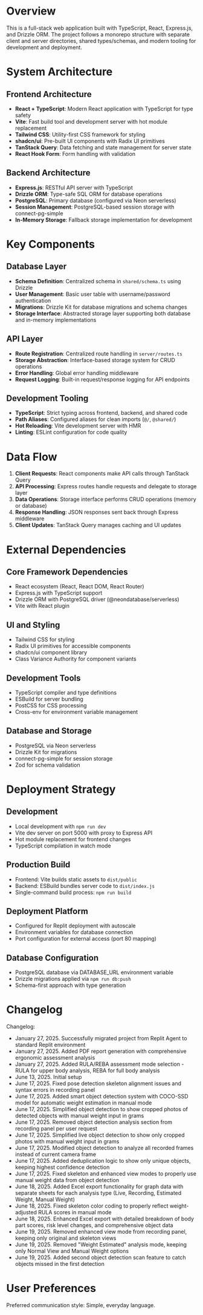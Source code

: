 # Overview

This is a full-stack web application built with TypeScript, React, Express.js, and Drizzle ORM. The project follows a monorepo structure with separate client and server directories, shared types/schemas, and modern tooling for development and deployment.

# System Architecture

## Frontend Architecture
- **React + TypeScript**: Modern React application with TypeScript for type safety
- **Vite**: Fast build tool and development server with hot module replacement
- **Tailwind CSS**: Utility-first CSS framework for styling
- **shadcn/ui**: Pre-built UI components with Radix UI primitives
- **TanStack Query**: Data fetching and state management for server state
- **React Hook Form**: Form handling with validation

## Backend Architecture
- **Express.js**: RESTful API server with TypeScript
- **Drizzle ORM**: Type-safe SQL ORM for database operations
- **PostgreSQL**: Primary database (configured via Neon serverless)
- **Session Management**: PostgreSQL-based session storage with connect-pg-simple
- **In-Memory Storage**: Fallback storage implementation for development

# Key Components

## Database Layer
- **Schema Definition**: Centralized schema in `shared/schema.ts` using Drizzle
- **User Management**: Basic user table with username/password authentication
- **Migrations**: Drizzle Kit for database migrations and schema changes
- **Storage Interface**: Abstracted storage layer supporting both database and in-memory implementations

## API Layer
- **Route Registration**: Centralized route handling in `server/routes.ts`
- **Storage Abstraction**: Interface-based storage system for CRUD operations
- **Error Handling**: Global error handling middleware
- **Request Logging**: Built-in request/response logging for API endpoints

## Development Tooling
- **TypeScript**: Strict typing across frontend, backend, and shared code
- **Path Aliases**: Configured aliases for clean imports (`@/`, `@shared/`)
- **Hot Reloading**: Vite development server with HMR
- **Linting**: ESLint configuration for code quality

# Data Flow

1. **Client Requests**: React components make API calls through TanStack Query
2. **API Processing**: Express routes handle requests and delegate to storage layer
3. **Data Operations**: Storage interface performs CRUD operations (memory or database)
4. **Response Handling**: JSON responses sent back through Express middleware
5. **Client Updates**: TanStack Query manages caching and UI updates

# External Dependencies

## Core Framework Dependencies
- React ecosystem (React, React DOM, React Router)
- Express.js with TypeScript support
- Drizzle ORM with PostgreSQL driver (@neondatabase/serverless)
- Vite with React plugin

## UI and Styling
- Tailwind CSS for styling
- Radix UI primitives for accessible components
- shadcn/ui component library
- Class Variance Authority for component variants

## Development Tools
- TypeScript compiler and type definitions
- ESBuild for server bundling
- PostCSS for CSS processing
- Cross-env for environment variable management

## Database and Storage
- PostgreSQL via Neon serverless
- Drizzle Kit for migrations
- connect-pg-simple for session storage
- Zod for schema validation

# Deployment Strategy

## Development
- Local development with `npm run dev`
- Vite dev server on port 5000 with proxy to Express API
- Hot module replacement for frontend changes
- TypeScript compilation in watch mode

## Production Build
- Frontend: Vite builds static assets to `dist/public`
- Backend: ESBuild bundles server code to `dist/index.js`
- Single-command build process: `npm run build`

## Deployment Platform
- Configured for Replit deployment with autoscale
- Environment variables for database connection
- Port configuration for external access (port 80 mapping)

## Database Configuration
- PostgreSQL database via DATABASE_URL environment variable
- Drizzle migrations applied via `npm run db:push`
- Schema-first approach with type generation

# Changelog

Changelog:
- January 27, 2025. Successfully migrated project from Replit Agent to standard Replit environment  
- January 27, 2025. Added PDF report generation with comprehensive ergonomic assessment analysis
- January 27, 2025. Added RULA/REBA assessment mode selection - RULA for upper body analysis, REBA for full body analysis
- June 13, 2025. Initial setup
- June 17, 2025. Fixed pose detection skeleton alignment issues and syntax errors in recording panel
- June 17, 2025. Added smart object detection system with COCO-SSD model for automatic weight estimation in manual mode
- June 17, 2025. Simplified object detection to show cropped photos of detected objects with manual weight input in grams
- June 17, 2025. Removed object detection analysis section from recording panel per user request
- June 17, 2025. Simplified live object detection to show only cropped photos with manual weight input in grams
- June 17, 2025. Modified object detection to analyze all recorded frames instead of current camera frame
- June 17, 2025. Added deduplication logic to show only unique objects, keeping highest confidence detection
- June 17, 2025. Fixed skeleton and enhanced view modes to properly use manual weight data from object detection
- June 18, 2025. Added Excel export functionality for graph data with separate sheets for each analysis type (Live, Recording, Estimated Weight, Manual Weight)
- June 18, 2025. Fixed skeleton color coding to properly reflect weight-adjusted RULA scores in manual mode
- June 18, 2025. Enhanced Excel export with detailed breakdown of body part scores, risk level changes, and comprehensive object data
- June 19, 2025. Removed enhanced view mode from recording panel, keeping only original and skeleton views
- June 19, 2025. Removed "Weight Estimated" analysis mode, keeping only Normal View and Manual Weight options
- June 19, 2025. Added second object detection scan feature to catch objects missed in the first detection

# User Preferences

Preferred communication style: Simple, everyday language.